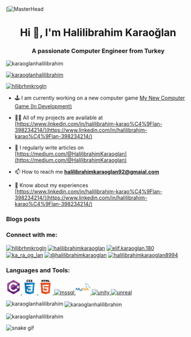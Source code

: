 
[![MasterHead](https://media.licdn.com/dms/image/D4D03AQGgFcRYSdayXg/profile-displayphoto-shrink_200_200/0/1705255719395?e=1718236800&v=beta&t=iXCcCky5iMvcsg9EmuJJUxB3nNS-USfBEutoRknGldI)

<h1 align="center">Hi 👋, I'm Halilibrahim Karaoğlan</h1>
<h3 align="center">A passionate Computer Engineer from Turkey</h3>

<p align="left"> <img src="https://komarev.com/ghpvc/?username=karaoglanhalilibrahim&label=Profile%20views&color=0e75b6&style=flat" alt="karaoglanhalilibrahim" /> </p>

<p align="left"> <a href="https://github.com/ryo-ma/github-profile-trophy"><img src="https://github-profile-trophy.vercel.app/?username=karaoglanhalilibrahim" alt="karaoglanhalilibrahim" /></a> </p>

<p align="left"> <a href="https://twitter.com/hllibrhmkrogln" target="blank"><img src="https://img.shields.io/twitter/follow/hllibrhmkrogln?logo=twitter&style=for-the-badge" alt="hllibrhmkrogln" /></a> </p>

- 🕹️ I am currently working on a new computer game [My New Computer Game (In Development)](https://www.linkedin.com/posts/halilibrahimkaraoglan_unity-longdrive-thelongdrive-activity-7177426934975315968-nku-?utm_source=share&utm_medium=member_desktop)

- 👨‍💻 All of my projects are available at [https://www.linkedin.com/in/halilibrahim-karao%C4%9Flan-398234214/](https://www.linkedin.com/in/halilibrahim-karao%C4%9Flan-398234214/)

- 📝 I regularly write articles on [https://medium.com/@HalilibrahimKaraoglan](https://medium.com/@HalilibrahimKaraoglan)

- 📫 How to reach me **halilibrahimkaraoglan92@gmaial.com**

- 📄 Know about my experiences [https://www.linkedin.com/in/halilibrahim-karao%C4%9Flan-398234214/](https://www.linkedin.com/in/halilibrahim-karao%C4%9Flan-398234214/)

### Blogs posts
<!-- BLOG-POST-LIST:START -->
<!-- BLOG-POST-LIST:END -->

<h3 align="left">Connect with me:</h3>
<p align="left">
<a href="https://twitter.com/hllibrhmkrogln" target="blank"><img align="center" src="https://raw.githubusercontent.com/rahuldkjain/github-profile-readme-generator/master/src/images/icons/Social/twitter.svg" alt="hllibrhmkrogln" height="30" width="40" /></a>
<a href="https://linkedin.com/in/halilibrahimkaraoglan" target="blank"><img align="center" src="https://raw.githubusercontent.com/rahuldkjain/github-profile-readme-generator/master/src/images/icons/Social/linked-in-alt.svg" alt="halilibrahimkaraoglan" height="30" width="40" /></a>
<a href="https://fb.com/elif.karaoglan.180" target="blank"><img align="center" src="https://raw.githubusercontent.com/rahuldkjain/github-profile-readme-generator/master/src/images/icons/Social/facebook.svg" alt="elif.karaoglan.180" height="30" width="40" /></a>
<a href="https://instagram.com/ka_ra_og_lan" target="blank"><img align="center" src="https://raw.githubusercontent.com/rahuldkjain/github-profile-readme-generator/master/src/images/icons/Social/instagram.svg" alt="ka_ra_og_lan" height="30" width="40" /></a>
<a href="https://medium.com/@halilibrahimkaraoglan" target="blank"><img align="center" src="https://raw.githubusercontent.com/rahuldkjain/github-profile-readme-generator/master/src/images/icons/Social/medium.svg" alt="@halilibrahimkaraoglan" height="30" width="40" /></a>
<a href="https://www.youtube.com/c/halilibrahimkaraoglan8994" target="blank"><img align="center" src="https://raw.githubusercontent.com/rahuldkjain/github-profile-readme-generator/master/src/images/icons/Social/youtube.svg" alt="halilibrahimkaraoglan8994" height="30" width="40" /></a>
</p>

<h3 align="left">Languages and Tools:</h3>
<p align="left"> <a href="https://www.w3schools.com/cs/" target="_blank" rel="noreferrer"> <img src="https://raw.githubusercontent.com/devicons/devicon/master/icons/csharp/csharp-original.svg" alt="csharp" width="40" height="40"/> </a> <a href="https://www.w3schools.com/css/" target="_blank" rel="noreferrer"> <img src="https://raw.githubusercontent.com/devicons/devicon/master/icons/css3/css3-original-wordmark.svg" alt="css3" width="40" height="40"/> </a> <a href="https://www.w3.org/html/" target="_blank" rel="noreferrer"> <img src="https://raw.githubusercontent.com/devicons/devicon/master/icons/html5/html5-original-wordmark.svg" alt="html5" width="40" height="40"/> </a> <a href="https://www.microsoft.com/en-us/sql-server" target="_blank" rel="noreferrer"> <img src="https://www.svgrepo.com/show/303229/microsoft-sql-server-logo.svg" alt="mssql" width="40" height="40"/> </a> <a href="https://www.mysql.com/" target="_blank" rel="noreferrer"> <img src="https://raw.githubusercontent.com/devicons/devicon/master/icons/mysql/mysql-original-wordmark.svg" alt="mysql" width="40" height="40"/> </a> <a href="https://unity.com/" target="_blank" rel="noreferrer"> <img src="https://www.vectorlogo.zone/logos/unity3d/unity3d-icon.svg" alt="unity" width="40" height="40"/> </a> <a href="https://unrealengine.com/" target="_blank" rel="noreferrer"> <img src="https://raw.githubusercontent.com/kenangundogan/fontisto/036b7eca71aab1bef8e6a0518f7329f13ed62f6b/icons/svg/brand/unreal-engine.svg" alt="unreal" width="40" height="40"/> </a> </p>

<p><img align="left" src="https://github-readme-stats.vercel.app/api/top-langs?username=karaoglanhalilibrahim&show_icons=true&locale=en&layout=compact" alt="karaoglanhalilibrahim" /></p>

<p>&nbsp;<img align="center" src="https://github-readme-stats.vercel.app/api?username=karaoglanhalilibrahim&show_icons=true&locale=en" alt="karaoglanhalilibrahim" /></p>

<p><img align="center" src="https://github-readme-streak-stats.herokuapp.com/?user=karaoglanhalilibrahim&" alt="karaoglanhalilibrahim" /></p>


![snake gif](https://github.com/KaraoglanHalilibrahim/KaraoglanHalilibrahim/blob/output/github-contribution-grid-snake.gif)
